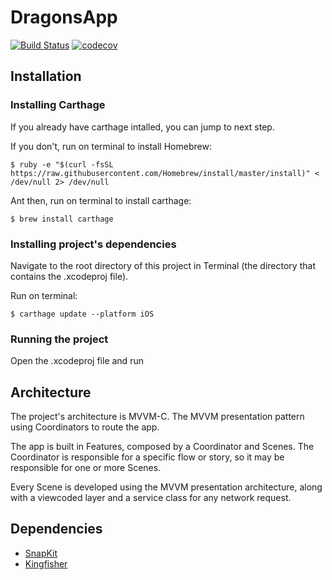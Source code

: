 # DragonsApp 
[![Build Status](https://travis-ci.com/GabrielSilveiraa/DragonsApp.svg?branch=develop)](https://travis-ci.com/GabrielSilveiraa/DragonsApp) [![codecov](https://codecov.io/gh/GabrielSilveiraa/DragonsApp/branch/develop/graph/badge.svg)](https://codecov.io/gh/GabrielSilveiraa/DragonsApp)

## Installation

### Installing Carthage
If you already have carthage intalled, you can jump to next step.

If you don't, run on terminal to install Homebrew:
```
$ ruby -e "$(curl -fsSL https://raw.githubusercontent.com/Homebrew/install/master/install)" < /dev/null 2> /dev/null
```

Ant then, run on terminal to install carthage:
```
$ brew install carthage
```

### Installing project's dependencies
Navigate to the root directory of this project in Terminal (the directory that contains the .xcodeproj file).

Run on terminal:
```
$ carthage update --platform iOS
```

### Running the project
Open the .xcodeproj file and run


## Architecture

The project's architecture is MVVM-C. The MVVM presentation pattern using Coordinators to route the app.

The app is built in Features, composed by a Coordinator and Scenes.
The Coordinator is responsible for a specific flow or story, so it may be responsible for one or more Scenes.

Every Scene is developed using the MVVM presentation architecture, along with a viewcoded layer and a service class for any network request.


## Dependencies

* [SnapKit](https://github.com/SnapKit/SnapKit)
* [Kingfisher](https://github.com/onevcat/Kingfisher)

